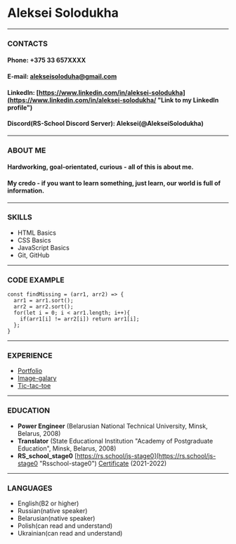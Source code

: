 # **Aleksei Solodukha**

---

### **CONTACTS**
#### **Phone:** +375 33 657XXXX
#### **E-mail:** alekseisoloduha@gmail.com
#### **LinkedIn:** [https://www.linkedin.com/in/aleksei-solodukha](https://www.linkedin.com/in/aleksei-solodukha/ "Link to my LinkedIn profile")
#### **Discord(RS-School Discord Server):** Aleksei(@AlekseiSolodukha)

---

### **ABOUT ME**
#### Hardworking, goal-orientated, curious - all of this is about me.
#### My credo - if you want to learn something, just learn, our world is full of information.

---

### **SKILLS**
* HTML Basics
* CSS Basics
* JavaScript Basics
* Git, GitHub

---

### **CODE EXAMPLE**
```
const findMissing = (arr1, arr2) => {
  arr1 = arr1.sort();
  arr2 = arr2.sort();
  for(let i = 0; i < arr1.length; i++){
    if(arr1[i] != arr2[i]) return arr1[i];
  };
}
```

---

### **EXPERIENCE**
* [Portfolio](https://rolling-scopes-school.github.io/alekseisolodukha-JSFEPRESCHOOL/portfolio/ "Portfolio")
* [Image-galary](https://rolling-scopes-school.github.io/alekseisolodukha-JSFEPRESCHOOL/JS30-image-galery/ "Image-galary")
* [Tic-tac-toe](https://rolling-scopes-school.github.io/alekseisolodukha-JSFEPRESCHOOL/tic-tac-toe/ "Tic-tac-toe")

---

### **EDUCATION**
* __Power Engineer__ (Belarusian National Technical University, Minsk, Belarus, 2008)
* __Translator__ (State Educational Institution "Academy of Postgraduate Education", Minsk, Belarus, 2008)
* __RS_school_stage0__ [https://rs.school/js-stage0](https://rs.school/js-stage0 "Rsschool-stage0") [Certificate](https://app.rs.school/certificate/qj5ff2z6 "Certificate") (2021-2022) 

---

### **LANGUAGES**
* English(B2 or higher)
* Russian(native speaker)
* Belarusian(native speaker)
* Polish(can read and understand)
* Ukrainian(can read and understand)
